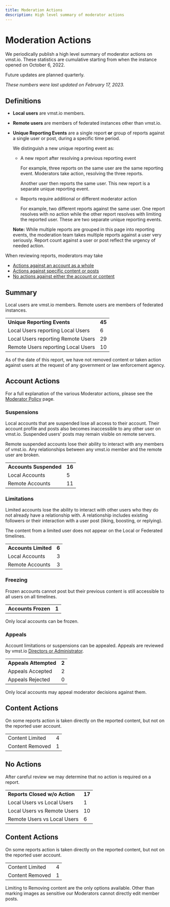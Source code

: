 ```yaml
---
title: Moderation Actions
description: High level summary of moderator actions
---
```


# Moderation Actions

We periodically publish a high level summary of moderator actions on vmst.io.
These statistics are cumulative starting from when the instance opened on October 6, 2022.

Future updates are planned quarterly.

_These numbers were last updated on February 17, 2023._

## Definitions

- **Local users** are vmst.io members.
- **Remote users** are members of federated instances other than vmst.io.
- **Unique Reporting Events** are a single report **or** group of reports against a single user or post, during a specific time period.

  We distinguish a new unique reporting event as:
  - A new report after resolving a previous reporting event
    
    For example, three reports on the same user are the same reporting event.
    Moderators take action, resolving the three reports.
  
    Another user then reports the same user.
    This new report is a separate unique reporting event.
  
  - Reports require additional or different moderator action
  
    For example, two different reports against the same user.
    One report resolves with no action while the other report resolves with limiting the reported user.
    These are two separate unique reporting events.
  
  **Note:** While multiple reports are grouped in this page into reporting events, the moderation team takes multiple reports against a user very seriously.
  Report count against a user or post reflect the urgency of needed action.

When reviewing reports, moderators may take

* [Actions against an account as a whole](#account-actions)
* [Actions against specific content or posts](#content-actions)
* [No actions against either the account or content](#no-actions)

## Summary
Local users are vmst.io members.
Remote users are members of federated instances.

| | |
|---|---|
| **Unique Reporting Events** | **45** |
| Local Users reporting Local Users | 6 |
| Local Users reporting Remote Users | 29 |
| Remote Users reporting Local Users | 10 |

As of the date of this report, we have not removed content or taken action against users at the request of any government or law enforcement agency.

## Account Actions

For a full explanation of the various Moderator actions, please see the [Moderator Policy](/moderation) page.

### Suspensions

Local accounts that are suspended lose all access to their account.
Their account profile and posts also becomes inaccessible to any other user on vmst.io.
Suspended users' posts may remain visible on remote servers.

Remote suspended accounts lose their ability to interact with any members of vmst.io.
Any relationships between any vmst.io member and the remote user are broken.

| | |
|---|---|
| **Accounts Suspended** | **16** |
| Local Accounts | 5 |
| Remote Accounts | 11 |

### Limitations

Limited accounts lose the ability to interact with other users who they do not already have a relationship with.
A relationship includes existing followers or their interaction with a user post (liking, boosting, or replying). 

The content from a limited user does not appear on the Local or Federated timelines.

| | |
|---|---|
| **Accounts Limited** | **6** |
| Local Accounts | 3 |
| Remote Accounts | 3 |

### Freezing

Frozen accounts cannot post but their previous content is still accessible to all users on all timelines.

| | |
|---|---|
| **Accounts Frozen** | **1** |

Only local accounts can be frozen.

### Appeals

Account limitations or suspensions can be appealed.
Appeals are reviewed by vmst.io [Directors or Administrator](/staff).

| | |
|---|---|
| **Appeals Attempted** | **2** |
| Appeals Accepted | 2 |
| Appeals Rejected | 0 |

Only local accounts may appeal moderator decisions against them.

## Content Actions

On some reports action is taken directly on the reported content, but not on the reported user account.

| | |
|---|---|
| Content Limited | 4 |
| Content Removed | 1 |

## No Actions

After careful review we may determine that no action is required on a report.

| | |
|---|---|
| **Reports Closed w/o Action** | **17** |
| Local Users vs Local Users | 1 |
| Local Users vs Remote Users | 10 |
| Remote Users vs Local Users | 6 |

## Content Actions

On some reports action is taken directly on the reported content, but not on the reported user account.

| | |
|---|---|
| Content Limited | 4 |
| Content Removed | 1 |

Limiting to Removing content are the only options available.
Other than marking images as sensitive our Moderators cannot directly edit member posts.
